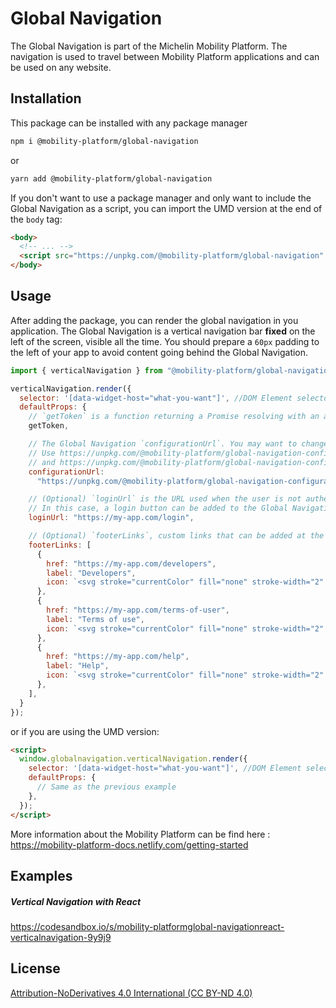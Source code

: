 # Global Navigation

The Global Navigation is part of the Michelin Mobility Platform. The navigation is used to travel between Mobility Platform applications and can be used on any website.

## Installation

This package can be installed with any package manager

```bash
npm i @mobility-platform/global-navigation
```

or

```bash
yarn add @mobility-platform/global-navigation
```

If you don't want to use a package manager and only want to include the Global Navigation as a script, you can import the UMD version at the end of the `body` tag:

```html
<body>
  <!-- ... -->
  <script src="https://unpkg.com/@mobility-platform/global-navigation" async></script>
</body>
```

## Usage

After adding the package, you can render the global navigation in you application.
The Global Navigation is a vertical navigation bar **fixed** on the left of the screen, visible all the time. You should prepare a `60px` padding to the left of your app to avoid content going behind the Global Navigation.

```javascript
import { verticalNavigation } from "@mobility-platform/global-navigation";

verticalNavigation.render({
  selector: '[data-widget-host="what-you-want"]', //DOM Element selector
  defaultProps: {
    // `getToken` is a function returning a Promise resolving with an authentication token or rejecting if the user is not authenticated
    getToken,

    // The Global Navigation `configurationUrl`. You may want to change this depending on the application environment (e.g.: staging or production)
    // Use https://unpkg.com/@mobility-platform/global-navigation-configuration/development.config.json for development / staging,
    // and https://unpkg.com/@mobility-platform/global-navigation-configuration/production.config.json for production
    configurationUrl:
      "https://unpkg.com/@mobility-platform/global-navigation-configuration/development.config.json"

    // (Optional) `loginUrl` is the URL used when the user is not authenticated to the Mobility Platform.
    // In this case, a login button can be added to the Global Navigation
    loginUrl: "https://my-app.com/login",

    // (Optional) `footerLinks`, custom links that can be added at the bottom of the Global Navigation
    footerLinks: [
      {
        href: "https://my-app.com/developers",
        label: "Developers",
        icon: `<svg stroke="currentColor" fill="none" stroke-width="2" viewBox="0 0 24 24" stroke-linecap="round" stroke-linejoin="round" height="1em" width="1em" xmlns="http://www.w3.org/2000/svg"><polyline points="16 18 22 12 16 6"></polyline><polyline points="8 6 2 12 8 18"></polyline></svg>`,
      },
      {
        href: "https://my-app.com/terms-of-user",
        label: "Terms of use",
        icon: `<svg stroke="currentColor" fill="none" stroke-width="2" viewBox="0 0 24 24" stroke-linecap="round" stroke-linejoin="round" height="1em" width="1em" xmlns="http://www.w3.org/2000/svg"><path d="M22 11.08V12a10 10 0 1 1-5.93-9.14"></path><polyline points="22 4 12 14.01 9 11.01"></polyline></svg>`,
      },
      {
        href: "https://my-app.com/help",
        label: "Help",
        icon: `<svg stroke="currentColor" fill="none" stroke-width="2" viewBox="0 0 24 24" stroke-linecap="round" stroke-linejoin="round" height="1em" width="1em" xmlns="http://www.w3.org/2000/svg"><circle cx="12" cy="12" r="10"></circle><path d="M9.09 9a3 3 0 0 1 5.83 1c0 2-3 3-3 3"></path><line x1="12" y1="17" x2="12" y2="17"></line></svg>`,
      },
    ],
  }
});
```

or if you are using the UMD version:

```html
<script>
  window.globalnavigation.verticalNavigation.render({
    selector: '[data-widget-host="what-you-want"]', //DOM Element selector
    defaultProps: {
      // Same as the previous example
    },
  });
</script>
```

More information about the Mobility Platform can be find here : https://mobility-platform-docs.netlify.com/getting-started

## Examples

##### Vertical Navigation with React

https://codesandbox.io/s/mobility-platformglobal-navigationreact-verticalnavigation-9y9j9

## License

[Attribution-NoDerivatives 4.0 International (CC BY-ND 4.0)](https://creativecommons.org/licenses/by-nd/4.0/)
